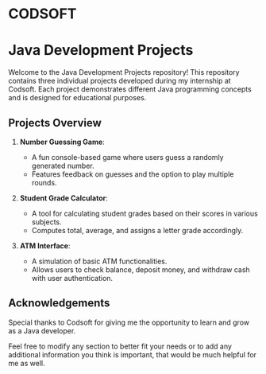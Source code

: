 # CODSOFT 
# Java Development Projects

Welcome to the Java Development Projects repository! This repository contains three individual projects developed during my internship at Codsoft. Each project demonstrates different Java programming concepts and is designed for educational purposes.

## Projects Overview

1. **Number Guessing Game**: 
   - A fun console-based game where users guess a randomly generated number.
   - Features feedback on guesses and the option to play multiple rounds.

2. **Student Grade Calculator**: 
   - A tool for calculating student grades based on their scores in various subjects.
   - Computes total, average, and assigns a letter grade accordingly.

3. **ATM Interface**: 
   - A simulation of basic ATM functionalities.
   - Allows users to check balance, deposit money, and withdraw cash with user authentication.
  


## Acknowledgements
  
Special thanks to Codsoft for giving me the opportunity to learn and grow as a Java developer.

Feel free to modify any section to better fit your needs or to add any additional information you think is important, that would be much helpful for me as well.



